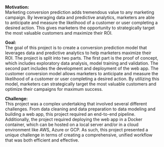 
**Motivation:**  
Marketing conversion prediction adds tremendous value to any marketing campaign. By leveraging data and predictive analytics, marketers are able to anticipate and measure the likelihood of a customer or user completing a desired action. This gives marketers the opportunity to strategically target the most valuable customers and maximize their ROI. 

**Goal:**  
The goal of this project is to create a conversion prediction model that leverages data and predictive analytics to help marketers maximize their ROI. The project is split into two parts. The first part is the proof of concept, which includes exploratory data analysis, model training and validation. The second part includes the development and deployment of the web app. The customer conversion model allows marketers to anticipate and measure the likelihood of a customer or user completing a desired action. By utilizing this model, marketers can strategically target the most valuable customers and optimize their campaigns for maximum success.

**Challenge:**  
This project was a complex undertaking that involved several different challenges. From data cleaning and data preparation to data modeling and building a web app, this project required an end-to-end pipeline. Additionally, the project required deploying the web app in a Docker container, which can be hosted on a local server and/or in a cloud environment like AWS, Azure or GCP. As such, this project presented a unique challenge in terms of creating a comprehensive, unified workflow that was both efficient and effective.